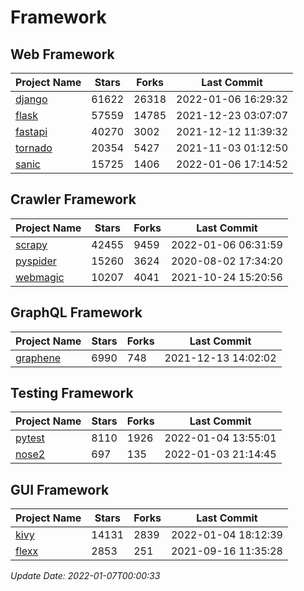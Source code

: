 # Framework

## Web Framework
| Project Name | Stars | Forks | Last Commit |
| ------------ | ----- | ----- | ----------- |
| [django](https://github.com/django/django) | 61622 | 26318 | 2022-01-06 16:29:32 |
| [flask](https://github.com/pallets/flask) | 57559 | 14785 | 2021-12-23 03:07:07 |
| [fastapi](https://github.com/tiangolo/fastapi) | 40270 | 3002 | 2021-12-12 11:39:32 |
| [tornado](https://github.com/tornadoweb/tornado) | 20354 | 5427 | 2021-11-03 01:12:50 |
| [sanic](https://github.com/sanic-org/sanic) | 15725 | 1406 | 2022-01-06 17:14:52 |

## Crawler Framework
| Project Name | Stars | Forks | Last Commit |
| ------------ | ----- | ----- | ----------- |
| [scrapy](https://github.com/scrapy/scrapy) | 42455 | 9459 | 2022-01-06 06:31:59 |
| [pyspider](https://github.com/binux/pyspider) | 15260 | 3624 | 2020-08-02 17:34:20 |
| [webmagic](https://github.com/code4craft/webmagic) | 10207 | 4041 | 2021-10-24 15:20:56 |

## GraphQL Framework
| Project Name | Stars | Forks | Last Commit |
| ------------ | ----- | ----- | ----------- |
| [graphene](https://github.com/graphql-python/graphene) | 6990 | 748 | 2021-12-13 14:02:02 |

## Testing Framework
| Project Name | Stars | Forks | Last Commit |
| ------------ | ----- | ----- | ----------- |
| [pytest](https://github.com/pytest-dev/pytest) | 8110 | 1926 | 2022-01-04 13:55:01 |
| [nose2](https://github.com/nose-devs/nose2) | 697 | 135 | 2022-01-03 21:14:45 |

## GUI Framework
| Project Name | Stars | Forks | Last Commit |
| ------------ | ----- | ----- | ----------- |
| [kivy](https://github.com/kivy/kivy) | 14131 | 2839 | 2022-01-04 18:12:39 |
| [flexx](https://github.com/flexxui/flexx) | 2853 | 251 | 2021-09-16 11:35:28 |

*Update Date: 2022-01-07T00:00:33*
